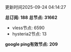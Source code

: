 更新时间2025-09-24 04:14:27

**总订阅: 188**
**总节点: 31662**
- vless节点: 6590
- hysteria2节点: 13

**google ping有效节点: 209**
